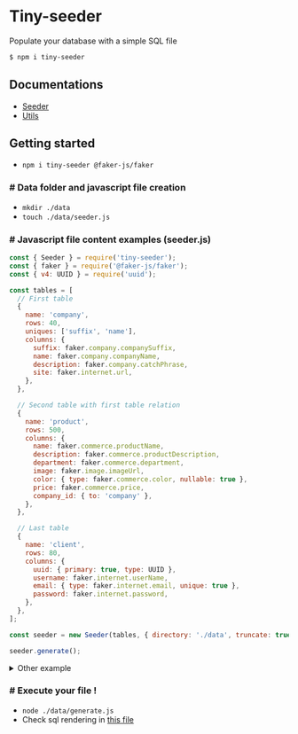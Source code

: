 # Tiny-seeder

Populate your database with a simple SQL file

```bash
$ npm i tiny-seeder
```

## Documentations

- [Seeder](./documentation/Seeder.md)
- [Utils](./documentation/Utils.md)

## Getting started

- `npm i tiny-seeder @faker-js/faker`

### # Data folder and javascript file creation

- `mkdir ./data`
- `touch ./data/seeder.js`

### # Javascript file content examples (seeder.js)

```js
const { Seeder } = require('tiny-seeder');
const { faker } = require('@faker-js/faker');
const { v4: UUID } = require('uuid');

const tables = [
  // First table
  {
    name: 'company',
    rows: 40,
    uniques: ['suffix', 'name'],
    columns: {
      suffix: faker.company.companySuffix,
      name: faker.company.companyName,
      description: faker.company.catchPhrase,
      site: faker.internet.url,
    },
  },

  // Second table with first table relation
  {
    name: 'product',
    rows: 500,
    columns: {
      name: faker.commerce.productName,
      description: faker.commerce.productDescription,
      department: faker.commerce.department,
      image: faker.image.imageUrl,
      color: { type: faker.commerce.color, nullable: true },
      price: faker.commerce.price,
      company_id: { to: 'company' },
    },
  },

  // Last table
  {
    name: 'client',
    rows: 80,
    columns: {
      uuid: { primary: true, type: UUID },
      username: faker.internet.userName,
      email: { type: faker.internet.email, unique: true },
      password: faker.internet.password,
    },
  },
];

const seeder = new Seeder(tables, { directory: './data', truncate: true });

seeder.generate();
```

<details>
  <summary>Other example</summary>

```js
const { Seeder } = require('tiny-seeder');
const { faker } = require('@faker-js/faker');
const { v4: UUID } = require('uuid');

const seeder = new Seeder(null, { directory: './data' });

seeder.add({
  name: 'company',
  rows: 40,
  uniques: ['suffix', 'name'],
  columns: {
    suffix: faker.company.companySuffix,
    name: faker.company.companyName,
    description: faker.company.catchPhrase,
    site: faker.internet.url,
  },
});

seeder.add({
  name: 'product',
  rows: 500,
  columns: {
    name: faker.commerce.productName,
    description: faker.commerce.productDescription,
    department: faker.commerce.department,
    image: faker.image.imageUrl,
    color: { type: faker.commerce.color, nullable: true },
    price: faker.commerce.price,
    company_id: { to: 'company' },
  },
});

seeder.add({
  name: 'client',
  rows: 80,
  columns: {
    uuid: { primary: true, type: UUID },
    username: faker.internet.userName,
    email: { type: faker.internet.email, unique: true },
    password: faker.internet.password,
  },
});

seeder.remove('client');

seeder.generate();
```

</details>

### # Execute your file !

- `node ./data/generate.js`
- Check sql rendering in [this file](./data/seeds-example.sql)
